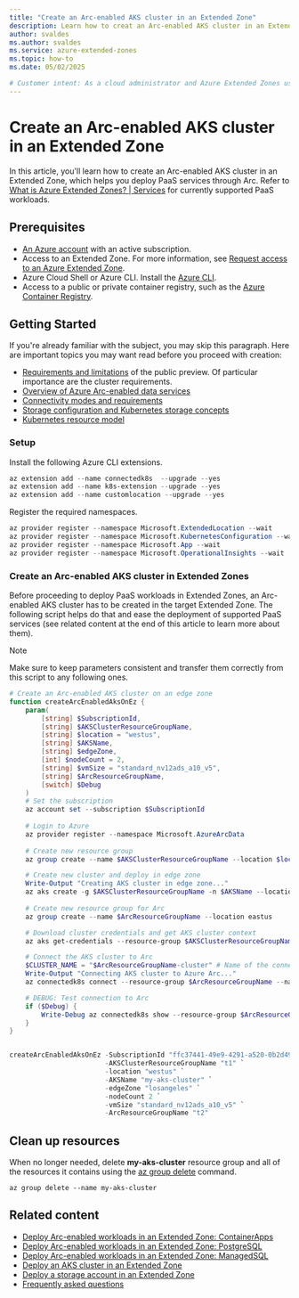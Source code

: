 ```yaml
---
title: "Create an Arc-enabled AKS cluster in an Extended Zone"
description: Learn how to creat an Arc-enabled AKS cluster in an Extended Zone.
author: svaldes
ms.author: svaldes
ms.service: azure-extended-zones
ms.topic: how-to
ms.date: 05/02/2025

# Customer intent: As a cloud administrator and Azure Extended Zones user, I want a quick method to deploy PaaS services via Arc in an Azure Extended Zone. 
---
```

  
# Create an Arc-enabled AKS cluster in an Extended Zone
 
In this article, you'll learn how to create an Arc-enabled AKS cluster in an Extended Zone, which helps you deploy PaaS services through Arc. Refer to [What is Azure Extended Zones? | Services](/azure/extended-zones/overview#services) for currently supported PaaS workloads.

## Prerequisites

- [An Azure account](https://azure.microsoft.com/free/?WT.mc_id=A261C142F) with an active subscription.
- Access to an Extended Zone. For more information, see [Request access to an Azure Extended Zone](request-access.md).
- Azure Cloud Shell or Azure CLI. Install the [Azure CLI](/cli/azure/install-azure-cli).
- Access to a public or private container registry, such as the [Azure Container Registry](/azure/container-registry/).

## Getting Started	
If you're already familiar with the subject, you may skip this paragraph. Here are important topics you may want read before you proceed with creation:
-	[Requirements and limitations](/azure/container-apps/azure-arc-overview) of the public preview. Of particular importance are the cluster requirements.
-	[Overview of Azure Arc-enabled data services](/azure/azure-arc/data/overview)
-	[Connectivity modes and requirements](/azure/azure-arc/data/connectivity)
-	[Storage configuration and Kubernetes storage concepts](/azure/azure-arc/data/storage-configuration)
-	[Kubernetes resource model](https://github.com/kubernetes/design-proposals-archive/blob/main/scheduling/resources.md#resource-quantities)

### Setup
Install the following Azure CLI extensions.
```powershell
az extension add --name connectedk8s  --upgrade --yes
az extension add --name k8s-extension --upgrade --yes
az extension add --name customlocation --upgrade --yes
```

Register the required namespaces.
```powershell
az provider register --namespace Microsoft.ExtendedLocation --wait
az provider register --namespace Microsoft.KubernetesConfiguration --wait
az provider register --namespace Microsoft.App --wait
az provider register --namespace Microsoft.OperationalInsights --wait
```

### Create an Arc-enabled AKS cluster in Extended Zones

Before proceeding to deploy PaaS workloads in Extended Zones, an Arc-enabled AKS cluster has to be created in the target Extended Zone. The following script helps do that and ease the deployment of supported PaaS services (see related content at the end of this article to learn more about them). 

> [!NOTE] 
> Make sure to keep parameters consistent and transfer them correctly from this script to any following ones.
 
```powershell
# Create an Arc-enabled AKS cluster on an edge zone
function createArcEnabledAksOnEz {
    param(
        [string] $SubscriptionId,
        [string] $AKSClusterResourceGroupName,
        [string] $location = "westus",
        [string] $AKSName,
        [string] $edgeZone,
        [int] $nodeCount = 2,
        [string] $vmSize = "standard_nv12ads_a10_v5",
        [string] $ArcResourceGroupName,
        [switch] $Debug
    )
    # Set the subscription
    az account set --subscription $SubscriptionId
    
    # Login to Azure
    az provider register --namespace Microsoft.AzureArcData
    
    # Create new resource group
    az group create --name $AKSClusterResourceGroupName --location $location

    # Create new cluster and deploy in edge zone
    Write-Output "Creating AKS cluster in edge zone..." 
    az aks create -g $AKSClusterResourceGroupName -n $AKSName --location $location --edge-zone $edgeZone --node-count $nodeCount -s $vmSize --generate-ssh-keys 
    
    # Create new resource group for Arc
    az group create --name $ArcResourceGroupName --location eastus

    # Download cluster credentials and get AKS cluster context
    az aks get-credentials --resource-group $AKSClusterResourceGroupName --name $AKSName --overwrite-existing

    # Connect the AKS cluster to Arc
    $CLUSTER_NAME = "$ArcResourceGroupName-cluster" # Name of the connected cluster resource
    Write-Output "Connecting AKS cluster to Azure Arc..."
    az connectedk8s connect --resource-group $ArcResourceGroupName --name $CLUSTER_NAME

    # DEBUG: Test connection to Arc
    if ($Debug) {
        Write-Debug az connectedk8s show --resource-group $ArcResourceGroupName --name $CLUSTER_NAME
    }
}


createArcEnabledAksOnEz -SubscriptionId "ffc37441-49e9-4291-a520-0b2d4972bb99" `
                        -AKSClusterResourceGroupName "t1" `
                        -location "westus" `
                        -AKSName "my-aks-cluster" `
                        -edgeZone "losangeles" `
                        -nodeCount 2 `
                        -vmSize "standard_nv12ads_a10_v5" `
                        -ArcResourceGroupName "t2"
```


## Clean up resources

When no longer needed, delete **my-aks-cluster** resource group and all of the resources it contains using the [az group delete](/cli/azure/group#az-group-delete) command.

```azurecli-interactive
az group delete --name my-aks-cluster
```

## Related content

- [Deploy Arc-enabled workloads in an Extended Zone: ContainerApps](/azure/extended-zones/arc-enabled-workloads-container-apps)
- [Deploy Arc-enabled workloads in an Extended Zone: PostgreSQL](/azure/extended-zones/arc-enabled-workloads-postgre-sql)
- [Deploy Arc-enabled workloads in an Extended Zone: ManagedSQL](/azure/extended-zones/arc-enabled-workloads-managed-sql)
- [Deploy an AKS cluster in an Extended Zone](deploy-aks-cluster.md)
- [Deploy a storage account in an Extended Zone](create-storage-account.md)
- [Frequently asked questions](faq.md)
